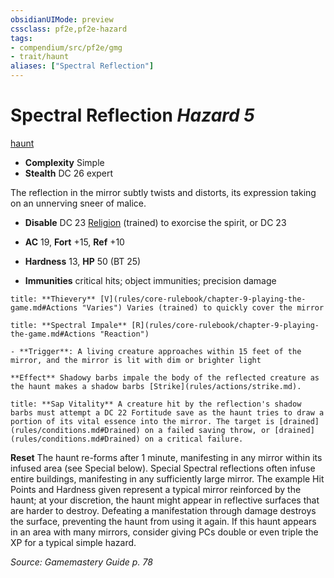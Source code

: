 ```yaml
---
obsidianUIMode: preview
cssclass: pf2e,pf2e-hazard
tags:
- compendium/src/pf2e/gmg
- trait/haunt
aliases: ["Spectral Reflection"]
---
```

# Spectral Reflection *Hazard 5*  
[haunt](haunt.md "Haunt Hazard Trait")  

- **Complexity** Simple
- **Stealth** DC 26 expert  

The reflection in the mirror subtly twists and distorts, its expression taking on an unnerving sneer of malice.

- **Disable** DC 23 [Religion](skills.md#Religion) (trained) to exorcise the spirit, or DC 23  

- **AC** 19, **Fort** +15, **Ref** +10
- **Hardness** 13, **HP** 50 (BT 25)
- **Immunities** critical hits; object immunities; precision damage

```ad-embed-ability
title: **Thievery** [V](rules/core-rulebook/chapter-9-playing-the-game.md#Actions "Varies") Varies (trained) to quickly cover the mirror
```
```ad-embed-ability
title: **Spectral Impale** [R](rules/core-rulebook/chapter-9-playing-the-game.md#Actions "Reaction")

- **Trigger**: A living creature approaches within 15 feet of the mirror, and the mirror is lit with dim or brighter light

**Effect** Shadowy barbs impale the body of the reflected creature as the haunt makes a shadow barbs [Strike](rules/actions/strike.md).
```
```ad-embed-ability
title: **Sap Vitality** A creature hit by the reflection's shadow barbs must attempt a DC 22 Fortitude save as the haunt tries to draw a portion of its vital essence into the mirror. The target is [drained](rules/conditions.md#Drained) on a failed saving throw, or [drained](rules/conditions.md#Drained) on a critical failure.
```

**Reset** The haunt re-forms after 1 minute, manifesting in any mirror within its infused area (see Special below). Special Spectral reflections often infuse entire buildings, manifesting in any sufficiently large mirror. The example Hit Points and Hardness given represent a typical mirror reinforced by the haunt; at your discretion, the haunt might appear in reflective surfaces that are harder to destroy.
Defeating a manifestation through damage destroys the surface, preventing the haunt from using it again. If this haunt appears in an area with many mirrors, consider giving PCs double or even triple the XP for a typical simple hazard.  

*Source: Gamemastery Guide p. 78*